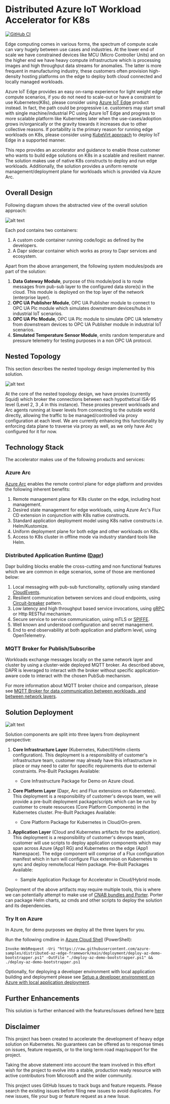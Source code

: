 # Distributed Azure IoT Workload Accelerator for K8s

[![GitHub CI](https://github.com/azure-samples/distributed-az-edge-framework/actions/workflows/CI.yml/badge.svg)](https://github.com/azure-samples/distributed-az-edge-framework/actions/workflows/CI.yml)

Edge computing comes in various forms, the spectrum of compute scale can vary hugely between use cases and industries. At the lower end of scale we have constrained devices like MCU (Micro Controller Units) and on the higher end we have heavy compute infrastructure which is processing images and high throughput data streams for anomalies. The latter is more frequent in manufacturing industry, these customers often provision high-density hosting platforms on the edge to deploy both cloud connected and locally managed workloads.

Azure IoT Edge provides an easy on-ramp experience for light weight edge compute scenarios, if you do not need to scale-out or have a constraint to use Kubernetes(K8s), please consider using [Azure IoT Edge](https://azure.microsoft.com/en-gb/services/iot-edge/) product instead. In fact, the path could be progressive i.e. customers may start small with single machine/industrial PC using Azure IoT Edge and progress to more scalable platform like Kubernetes later when the use-cases/adoption grows in/organically or the gravity towards it increases due to other collective reasons. If portability is the primary reason for running edge workloads on K8s, please consider using [KubeVirt approach](https://github.com/azure-samples/IoT-Edge-K8s-KubeVirt-Deployment) to deploy IoT Edge in a supported manner.

This repo provides an accelerator and guidance to enable those customer who wants to build edge solutions on K8s in a scalable and resilient manner. The solution makes use of native K8s constructs to deploy and run edge workloads. Additionally, the solution provides a uniform remote management/deployment plane for workloads which is provided via Azure Arc.

## Overall Design

Following diagram shows the abstracted view of the overall solution approach:

![alt text](architecture/hld.png "Edge on K8s")

Each pod contains two containers:

1. A custom code container running code/logic as defined by the developers.
2. A Dapr sidecar container which works as proxy to Dapr services and ecosystem.

Apart from the above arrangement, the following system modules/pods are part of the solution:

1. **Data Gateway Module**, purpose of this module/pod is to route messages from pub-sub layer to the configured data store(s) in the cloud. This module is deployed on the top layer of the network (enterprise layer).
2. **OPC UA Publisher Module**, OPC UA Publisher module to connect to OPC UA Plc module which simulates downstream devices/hubs in industrial IoT scenarios. 
3. **OPC UA Plc Module**, OPC UA Plc module to simulate OPC UA telemetry from downstream devices to OPC UA Publisher module in industrial IoT scenarios.
4. **Simulated Temperature Sensor Module**, emits random temperature and pressure telemetry for testing purposes in a non OPC UA protocol.

## Nested Topology

This section describes the nested topology design implemented by this solution.

![alt text](architecture/nested-topology-hld.png "Nested Toplogy")

At the core of the nested topology design, we have proxies (currently Squid) which broker the connections between each hypothetical ISA-95 level (Level 2, 3 ,4 in this instance).
These proxies prevent workloads and Arc agents running at lower levels from connecting to the outside world directly, allowing the traffic to be managed/controlled via proxy configuration at each level. We are currently enhancing this functionality by enforcing data plane to traverse via proxy as well, as we only have Arc configured for it for now.

## Technology Stack

The accelerator makes use of the following products and services:

### Azure Arc

[Azure Arc](https://docs.microsoft.com/en-us/azure/azure-arc/overview) enables the remote control plane for edge platform and provides the following inherent benefits:

1. Remote management plane for K8s cluster on the edge, including host management.
2. Desired state management for edge workloads, using Azure Arc's Flux CD extension in conjunction with K8s native constructs.
3. Standard application deployment model using K8s native constructs i.e. Helm/Kustomize.
4. Uniform deployment plane for both edge and other workloads on K8s.
5. Access to K8s cluster in offline mode via industry standard tools like Helm.

### Distributed Application Runtime ([Dapr](https://dapr.io/))

Dapr building blocks enable the cross-cutting amd non functional features which we are common in edge scenarios, some of those are mentioned below:

1. Local messaging with pub-sub functionality, optionally using standard [CloudEvents](https://cloudevents.io/).
2. Resilient communication between services and cloud endpoints, using [Circuit-breaker](https://docs.microsoft.com/en-us/azure/architecture/patterns/circuit-breaker) pattern.
3. Low latency and high throughput based service invocations, using [gRPC](https://grpc.io/) or Http RESTful mechanism.
4. Secure service to service communication, using mTLS or [SPIFFE](https://spiffe.io/docs/latest/spiffe-about/overview/).
5. Well known and understood configuration and secret management.
6. End to end observability at both application and platform level, using OpenTelemetry.

### MQTT Broker for Publish/Subscribe

Workloads exchange messages locally on the same network layer and cluster by using a cluster-wide deployed MQTT broker. As described above, DAPR is leveraged to interact with the broker without specific application-aware code to interact with the chosen PubSub mechanism.

For more information about MQTT broker choice and comparison, please see [MQTT Broker for data communication between workloads, and between network layers](/docs/mqttbroker.md).

## Solution Deployment

![alt text](architecture/deployment-hld.png "Deployment Strategy")

Solution components are split into three layers from deployment perspective:

1. **Core Infrastructure Layer** (Kubernetes, Kubectl/Helm clients configuration).
   This deployment is a responsibility of customer's infrastructure team, customer may already have this infrastructure in place or may need to cater for specific requirements due to external constraints. Pre-Built Packages Available:
    * Core Infrastructure Package for Demo on Azure cloud.
  
2. **Core Platform Layer** (Dapr, Arc and Flux extensions on Kubernetes).
   This deployment is a responsibility of customer's devops team, we will provide a pre-built deployment package/scripts which can be run by customer to create resources (Core Platform Components) in the Kubernetes cluster. Pre-Built Packages Available:
    * Core Platform Package for Kubernetes in Cloud/On-prem.
  
3. **Application Layer** (Cloud and Kubernetes artifacts for the application).
   This deployment is a responsibility of customer's devops team, customer will use scripts to deploy application components which may span across Azure (App1 RG) and Kubernetes on the edge (App1 Namespace). The edge component will comprise of a Flux configuration manifest which in turn will configure Flux extension on Kubernetes to sync and deploy remote/local Helm package. Pre-Built Packages Available:
    * Sample Application Package for Accelerator in Cloud/Hybrid mode.

Deployment of the above artifacts may require multiple tools, this is where we can potentially attempt to make use of [CNAB bundles and Porter](https://porter.sh/). Porter can package Helm charts, az cmds and other scripts to deploy the solution and its dependencies.

### Try It on Azure

In Azure, for demo purposes we deploy all the three layers for you.

Run the following cmdline in [Azure Cloud Shell](https://shell.azure.com/powershell) (PowerShell):

`Invoke-WebRequest -Uri "https://raw.githubusercontent.com/azure-samples/distributed-az-edge-framework/main/deployment/deploy-az-demo-bootstrapper.ps1" -OutFile "./deploy-az-demo-bootstrapper.ps1" && ./deploy-az-demo-bootstrapper.ps1`

Optionally, for deploying a developer environment with local application building and deployment please see [Setup a developer environment on Azure with local application deployment](./deployment/deploy-dev.md).

## Further Enhancements

This solution is further enhanced with the features/issues defined here [here](https://github.com/Azure-Samples/distributed-az-edge-framework/issues)

## Disclaimer

This project has been created to accelerate the development of heavy edge solution on Kubernetes.
No guarantees can be offered as to response times on issues, feature requests, or to the long term road map/support for the project.

Taking the above statement into account the team involved in this effort wish for the project to evolve into a stable, production ready resource with active contributors from Microsoft and the wider community.

This project uses GitHub Issues to track bugs and feature requests. Please search the existing issues before filing new issues to avoid duplicates. For new issues, file your bug or feature request as a new Issue.
